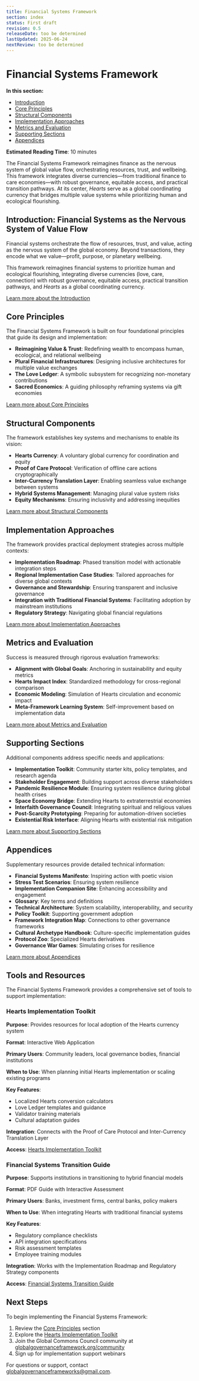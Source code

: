 ```yaml
---
title: Financial Systems Framework
section: index
status: First draft
revision: 0.5
releaseDate: too be determined
lastUpdated: 2025-06-24
nextReview: too be determined
---
```



# Financial Systems Framework

**In this section:**
- [Introduction](#introduction)
- [Core Principles](#core-principles)
- [Structural Components](#structural-components)
- [Implementation Approaches](#implementation-approaches)
- [Metrics and Evaluation](#metrics-and-evaluation)
- [Supporting Sections](#supporting-sections)
- [Appendices](#appendices)

**Estimated Reading Time**: 10 minutes

The Financial Systems Framework reimagines finance as the nervous system of global value flow, orchestrating resources, trust, and wellbeing. This framework integrates diverse currencies—from traditional finance to care economies—with robust governance, equitable access, and practical transition pathways. At its center, *Hearts* serve as a global coordinating currency that bridges multiple value systems while prioritizing human and ecological flourishing.

## <a id="introduction"></a>Introduction: Financial Systems as the Nervous System of Value Flow

Financial systems orchestrate the flow of resources, trust, and value, acting as the nervous system of the global economy. Beyond transactions, they encode what we value—profit, purpose, or planetary wellbeing. 

This framework reimagines financial systems to prioritize human and ecological flourishing, integrating diverse currencies (love, care, connection) with robust governance, equitable access, practical transition pathways, and *Hearts* as a global coordinating currency.

[Learn more about the Introduction](/frameworks/docs/implementation/financial-systems#introduction)

## <a id="core-principles"></a>Core Principles

The Financial Systems Framework is built on four foundational principles that guide its design and implementation:

- **Reimagining Value & Trust**: Redefining wealth to encompass human, ecological, and relational wellbeing
- **Plural Financial Infrastructures**: Designing inclusive architectures for multiple value exchanges
- **The Love Ledger**: A symbolic subsystem for recognizing non-monetary contributions
- **Sacred Economics**: A guiding philosophy reframing systems via gift economies

[Learn more about Core Principles](/frameworks/docs/implementation/financial-systems#core-principles)

## <a id="structural-components"></a>Structural Components

The framework establishes key systems and mechanisms to enable its vision:

- **Hearts Currency**: A voluntary global currency for coordination and equity
- **Proof of Care Protocol**: Verification of offline care actions cryptographically
- **Inter-Currency Translation Layer**: Enabling seamless value exchange between systems
- **Hybrid Systems Management**: Managing plural value system risks
- **Equity Mechanisms**: Ensuring inclusivity and addressing inequities

[Learn more about Structural Components](/frameworks/docs/implementation/financial-systems#structural-components)

## <a id="implementation-approaches"></a>Implementation Approaches

The framework provides practical deployment strategies across multiple contexts:

- **Implementation Roadmap**: Phased transition model with actionable integration steps
- **Regional Implementation Case Studies**: Tailored approaches for diverse global contexts
- **Governance and Stewardship**: Ensuring transparent and inclusive governance
- **Integration with Traditional Financial Systems**: Facilitating adoption by mainstream institutions
- **Regulatory Strategy**: Navigating global financial regulations

[Learn more about Implementation Approaches](/frameworks/docs/implementation/financial-systems#implementation-approaches)

## <a id="metrics-and-evaluation"></a>Metrics and Evaluation

Success is measured through rigorous evaluation frameworks:

- **Alignment with Global Goals**: Anchoring in sustainability and equity metrics
- **Hearts Impact Index**: Standardized methodology for cross-regional comparison
- **Economic Modeling**: Simulation of Hearts circulation and economic impact
- **Meta-Framework Learning System**: Self-improvement based on implementation data

[Learn more about Metrics and Evaluation](/frameworks/docs/implementation/financial-systems#metrics-evaluation)

## <a id="supporting-sections"></a>Supporting Sections

Additional components address specific needs and applications:

- **Implementation Toolkit**: Community starter kits, policy templates, and research agenda
- **Stakeholder Engagement**: Building support across diverse stakeholders
- **Pandemic Resilience Module**: Ensuring system resilience during global health crises
- **Space Economy Bridge**: Extending Hearts to extraterrestrial economies
- **Interfaith Governance Council**: Integrating spiritual and religious values
- **Post-Scarcity Prototyping**: Preparing for automation-driven societies
- **Existential Risk Interface**: Aligning Hearts with existential risk mitigation

[Learn more about Supporting Sections](/frameworks/docs/implementation/financial-systems#supporting-sections)

## <a id="appendices"></a>Appendices

Supplementary resources provide detailed technical information:

- **Financial Systems Manifesto**: Inspiring action with poetic vision
- **Stress Test Scenarios**: Ensuring system resilience
- **Implementation Companion Site**: Enhancing accessibility and engagement
- **Glossary**: Key terms and definitions
- **Technical Architecture**: System scalability, interoperability, and security
- **Policy Toolkit**: Supporting government adoption
- **Framework Integration Map**: Connections to other governance frameworks
- **Cultural Archetype Handbook**: Culture-specific implementation guides
- **Protocol Zoo**: Specialized Hearts derivatives
- **Governance War Games**: Simulating crises for resilience

[Learn more about Appendices](/frameworks/docs/implementation/financial-systems#appendices)

## Tools and Resources

The Financial Systems Framework provides a comprehensive set of tools to support implementation:

### Hearts Implementation Toolkit

**Purpose**: Provides resources for local adoption of the Hearts currency system

**Format**: Interactive Web Application

**Primary Users**: Community leaders, local governance bodies, financial institutions

**When to Use**: When planning initial Hearts implementation or scaling existing programs

**Key Features**:
- Localized Hearts conversion calculators
- Love Ledger templates and guidance
- Validator training materials
- Cultural adaptation guides

**Integration**: Connects with the Proof of Care Protocol and Inter-Currency Translation Layer

**Access**: [Hearts Implementation Toolkit](/frameworks/tools/financial-systems/hearts-toolkit-en.pdf)

### Financial Systems Transition Guide

**Purpose**: Supports institutions in transitioning to hybrid financial models

**Format**: PDF Guide with Interactive Assessment

**Primary Users**: Banks, investment firms, central banks, policy makers

**When to Use**: When integrating Hearts with traditional financial systems

**Key Features**:
- Regulatory compliance checklists
- API integration specifications
- Risk assessment templates
- Employee training modules

**Integration**: Works with the Implementation Roadmap and Regulatory Strategy components

**Access**: [Financial Systems Transition Guide](/frameworks/tools/financial-systems/transition-guide-en.pdf)

## Next Steps

To begin implementing the Financial Systems Framework:

1. Review the [Core Principles](/frameworks/docs/implementation/financial-systems#core-principles) section
2. Explore the [Hearts Implementation Toolkit](/frameworks/tools/financial-systems/hearts-toolkit-en.pdf)
3. Join the Global Commons Council community at [globalgovernanceframework.org/community](https://globalgovernanceframework.org/community)
4. Sign up for implementation support webinars

For questions or support, contact [globalgovernanceframeworks@gmail.com](mailto:globalgovernanceframeworks@gmail.com).
